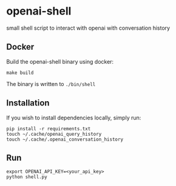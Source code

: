 # openai-shell

small shell script to interact with openai with conversation history

## Docker
Build the openai-shell binary using docker:
```
make build
```
The binary is written to `./bin/shell`

## Installation
If you wish to install dependencies locally, simply run:
```
pip install -r requirements.txt
touch ~/.cache/openai_query_history
touch ~/.cache/.openai_conversation_history
```

## Run
```
export OPENAI_API_KEY=<your_api_key>
python shell.py
```
